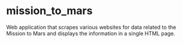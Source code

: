 # mission_to_mars
Web application that scrapes various websites for data related to the Mission to Mars and displays the information in a single HTML page.
